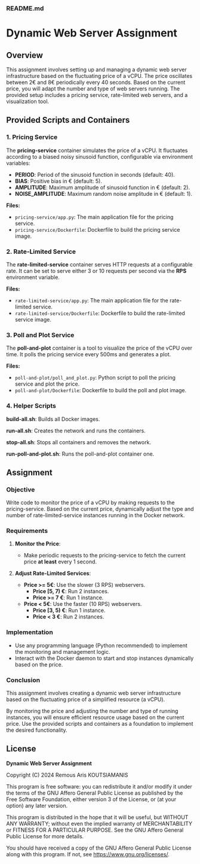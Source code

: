 ### README.md

# Dynamic Web Server Assignment

## Overview

This assignment involves setting up and managing a dynamic web server infrastructure based on the fluctuating price of a vCPU. The price oscillates between 2€ and 8€ periodically every 40 seconds. Based on the current price, you will adapt the number and type of web servers running. The provided setup includes a pricing service, rate-limited web servers, and a visualization tool.

## Provided Scripts and Containers

### 1. Pricing Service

The **pricing-service** container simulates the price of a vCPU. It fluctuates according to a biased noisy sinusoid function, configurable via environment variables:

- **PERIOD**: Period of the sinusoid function in seconds (default: 40).
- **BIAS**: Positive bias in € (default: 5).
- **AMPLITUDE**: Maximum amplitude of sinusoid function in € (default: 2).
- **NOISE_AMPLITUDE**: Maximum random noise amplitude in € (default: 1).

**Files:**

- `pricing-service/app.py`: The main application file for the pricing service.
- `pricing-service/Dockerfile`: Dockerfile to build the pricing service image.

### 2. Rate-Limited Service

The **rate-limited-service** container serves HTTP requests at a configurable rate. It can be set to serve either 3 or 10 requests per second via the **RPS** environment variable.

**Files:**

- `rate-limited-service/app.py`: The main application file for the rate-limited service.
- `rate-limited-service/Dockerfile`: Dockerfile to build the rate-limited service image.

### 3. Poll and Plot Service

The **poll-and-plot** container is a tool to visualize the price of the vCPU over time. It polls the pricing service every 500ms and generates a plot.

**Files:**

- `poll-and-plot/poll_and_plot.py`: Python script to poll the pricing service and plot the price.
- `poll-and-plot/Dockerfile`: Dockerfile to build the poll and plot image.

### 4. Helper Scripts

**build-all.sh**: Builds all Docker images.

**run-all.sh**: Creates the network and runs the containers.

**stop-all.sh**: Stops all containers and removes the network.

**run-poll-and-plot.sh**: Runs the poll-and-plot container one.

## Assignment

### Objective

Write code to monitor the price of a vCPU by making requests to the pricing-service. Based on the current price, dynamically adjust the type and number of rate-limited-service instances running in the Docker network.

### Requirements

1. **Monitor the Price**:
	- Make periodic requests to the pricing-service to fetch the current price **at least** every 1 second.

2. **Adjust Rate-Limited Services**:
	- **Price >= 5€**: Use the slower (3 RPS) webservers.
		- **Price [5, 7) €**: Run 2 instances.
		- **Price >= 7 €**: Run 1 instance.
	- **Price < 5€**: Use the faster (10 RPS) webservers.
		- **Price [3, 5) €**: Run 1 instance.
		- **Price < 3 €**: Run 2 instances.

### Implementation

- Use any programming language (Python recommended) to implement the monitoring and management logic.
- Interact with the Docker daemon to start and stop instances dynamically based on the price.

### Conclusion

This assignment involves creating a dynamic web server infrastructure based on the fluctuating price of a simplified resource (a vCPU). 

By monitoring the price and adjusting the number and type of running instances, you will ensure efficient resource usage based on the current price. 
Use the provided scripts and containers as a foundation to implement the desired functionality. 


## License

**Dynamic Web Server Assignment**

Copyright (C) 2024 Remous Aris KOUTSIAMANIS

This program is free software: you can redistribute it and/or modify
it under the terms of the GNU Affero General Public License as published
by the Free Software Foundation, either version 3 of the License, or
(at your option) any later version.

This program is distributed in the hope that it will be useful,
but WITHOUT ANY WARRANTY; without even the implied warranty of
MERCHANTABILITY or FITNESS FOR A PARTICULAR PURPOSE.  See the
GNU Affero General Public License for more details.

You should have received a copy of the GNU Affero General Public License
along with this program.  If not, see <https://www.gnu.org/licenses/>.
